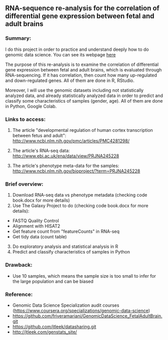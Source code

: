 ## RNA-sequence re-analysis for the correlation of differential gene expression between fetal and adult brains
### Summary:
I do this project in order to practice and understand deeply how to do genomic data science. You can see its webpage <a href="https://www.coursera.org/specializations/genomic-data-science">here</a>

The purpose of this re-analysis is to examine the correlation of differential gene expression between fetal and adult brains, which is evaluated through RNA-sequencing.
If it has correlation, then count how many up-regulated and down-regulated genes. All of them are done in R, RStudio. 

Moreover, I will use the genomic datasets including not statistically analyzed data, and already statistically analyzed data in order to predict and classify some characteristics of samples (gender, age). All of them are done in Python, Google Colab. 
### Links to access:  
1. The article "developmental regulation of human cortex transcription between fetus and adult": http://www.ncbi.nlm.nih.gov/pmc/articles/PMC4281298/

2. The article's RNA-seq data: http://www.ebi.ac.uk/ena/data/view/PRJNA245228

3. The article's phenotype meta-data for the samples: http://www.ncbi.nlm.nih.gov/bioproject/?term=PRJNA245228

### Brief overview:
1. Download RNA-seq data vs phenotype metadata (checking code book.docx for more details)
2. Use The Galaxy Project to do (checking code book.docx for more details):
- FASTQ Quality Control
- Alignment with HISAT2
- Get feature count from "featureCounts" in RNA-seq
- Get tidy data (count table)
3. Do exploratory analysis and statistical analysis in R
4. Predict and classify characteristics of samples in Python 

### Drawback:
- Use 10 samples, which means the sample size is too small to infer for the large population and can be biased

### Reference:
- Genomic Data Science Specialization audit courses
(https://www.coursera.org/specializations/genomic-data-science)
- https://github.com/friveramariani/GenomicDataScience_FetalAdultBrain.git
- https://github.com/jtleek/datasharing.git
- http://jtleek.com/genstats_site/
